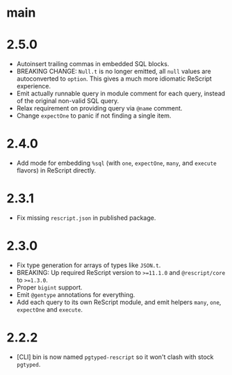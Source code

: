 # main

# 2.5.0

- Autoinsert trailing commas in embedded SQL blocks.
- BREAKING CHANGE: `Null.t` is no longer emitted, all `null` values are autoconverted to `option`. This gives a much more idiomatic ReScript experience.
- Emit actually runnable query in module comment for each query, instead of the original non-valid SQL query.
- Relax requirement on providing query via `@name` comment.
- Change `expectOne` to panic if not finding a single item.

# 2.4.0

- Add mode for embedding `%sql` (with `one`, `expectOne`, `many`, and `execute` flavors) in ReScript directly.

# 2.3.1

- Fix missing `rescript.json` in published package.

# 2.3.0

- Fix type generation for arrays of types like `JSON.t`.
- BREAKING: Up required ReScript version to `>=11.1.0` and `@rescript/core` to `>=1.3.0`.
- Proper `bigint` support.
- Emit `@gentype` annotations for everything.
- Add each query to its own ReScript module, and emit helpers `many`, `one`, `expectOne` and `execute`.

# 2.2.2

- [CLI] bin is now named `pgtyped-rescript` so it won't clash with stock `pgtyped`.
